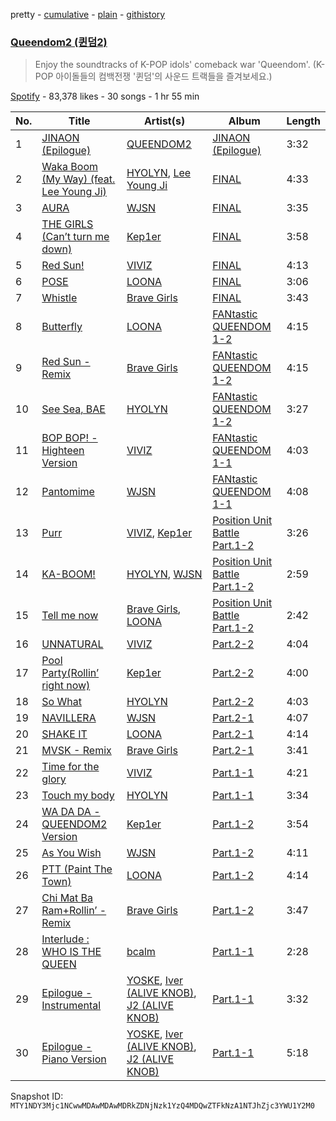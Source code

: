 pretty - [cumulative](/playlists/cumulative/37i9dQZF1DWSluHnSzEAUI.md) - [plain](/playlists/plain/37i9dQZF1DWSluHnSzEAUI) - [githistory](https://github.githistory.xyz/mackorone/spotify-playlist-archive/blob/main/playlists/plain/37i9dQZF1DWSluHnSzEAUI)

### [Queendom2 \(퀸덤2\)](https://open.spotify.com/playlist/37i9dQZF1DWSluHnSzEAUI)

> Enjoy the soundtracks of K\-POP idols' comeback war 'Queendom'\. \(K\-POP 아이돌들의 컴백전쟁 '퀸덤'의 사운드 트랙들을 즐겨보세요.\)

[Spotify](https://open.spotify.com/user/spotify) - 83,378 likes - 30 songs - 1 hr 55 min

| No. | Title | Artist(s) | Album | Length |
|---|---|---|---|---|
| 1 | [JINAON \(Epilogue\)](https://open.spotify.com/track/1KIA6tiJdtOYci9isQ1eqR) | [QUEENDOM2](https://open.spotify.com/artist/0BUt4yEmWUGULfwOcu98aj) | [<Queendom2> JINAON \(Epilogue\)](https://open.spotify.com/album/7C6PZ4R61449d9NVmDKtpq) | 3:32 |
| 2 | [Waka Boom \(My Way\) \(feat\. Lee Young Ji\)](https://open.spotify.com/track/7ffdSBhoPgPcyVn2hNmiDz) | [HYOLYN](https://open.spotify.com/artist/78sJswwVn4P8aEhkF4K6fQ), [Lee Young Ji](https://open.spotify.com/artist/0Y2AcMPMpeuPXtPQGVvRBq) | [<Queendom2> FINAL](https://open.spotify.com/album/5ZorEUDqewnEygf4FAOjhm) | 4:33 |
| 3 | [AURA](https://open.spotify.com/track/4jP982FpZoDv729D0X8BiN) | [WJSN](https://open.spotify.com/artist/6hhqsQZhtp9hfaZhSd0VSD) | [<Queendom2> FINAL](https://open.spotify.com/album/5ZorEUDqewnEygf4FAOjhm) | 3:35 |
| 4 | [THE GIRLS \(Can’t turn me down\)](https://open.spotify.com/track/5bZ8iEjZ0iLq6Hr6GPWsUR) | [Kep1er](https://open.spotify.com/artist/5R7AMwDeroq6Ls0COQYpS4) | [<Queendom2> FINAL](https://open.spotify.com/album/5ZorEUDqewnEygf4FAOjhm) | 3:58 |
| 5 | [Red Sun!](https://open.spotify.com/track/5mxK8CuKCqxW7HlBjBtmRS) | [VIVIZ](https://open.spotify.com/artist/7Lq3yAtwi0Z7zpxEwbQQNZ) | [<Queendom2> FINAL](https://open.spotify.com/album/5ZorEUDqewnEygf4FAOjhm) | 4:13 |
| 6 | [POSE](https://open.spotify.com/track/6L22JhubMtyZNBEFuzeZKB) | [LOONA](https://open.spotify.com/artist/52zMTJCKluDlFwMQWmccY7) | [<Queendom2> FINAL](https://open.spotify.com/album/5ZorEUDqewnEygf4FAOjhm) | 3:06 |
| 7 | [Whistle](https://open.spotify.com/track/7iKbV28gTF43LAeovwznXT) | [Brave Girls](https://open.spotify.com/artist/7t5H3uQv0Zw6cQUnSTF5BB) | [<Queendom2> FINAL](https://open.spotify.com/album/5ZorEUDqewnEygf4FAOjhm) | 3:43 |
| 8 | [Butterfly](https://open.spotify.com/track/2PgfMrrprDO5kwwfpPzfvm) | [LOONA](https://open.spotify.com/artist/52zMTJCKluDlFwMQWmccY7) | [<Queendom2> FANtastic QUEENDOM 1\-2](https://open.spotify.com/album/4WdZvIgh5ok6IrTKBx1UFA) | 4:15 |
| 9 | [Red Sun \- Remix](https://open.spotify.com/track/7bxYAZcTh7QJ3KpV4vOjte) | [Brave Girls](https://open.spotify.com/artist/7t5H3uQv0Zw6cQUnSTF5BB) | [<Queendom2> FANtastic QUEENDOM 1\-2](https://open.spotify.com/album/4WdZvIgh5ok6IrTKBx1UFA) | 4:15 |
| 10 | [See Sea, BAE](https://open.spotify.com/track/1FaFCInUMdizjVUKkMZxro) | [HYOLYN](https://open.spotify.com/artist/78sJswwVn4P8aEhkF4K6fQ) | [<Queendom2> FANtastic QUEENDOM 1\-2](https://open.spotify.com/album/4WdZvIgh5ok6IrTKBx1UFA) | 3:27 |
| 11 | [BOP BOP! \- Highteen Version](https://open.spotify.com/track/491J2YuRjghqBNNunxzXLg) | [VIVIZ](https://open.spotify.com/artist/7Lq3yAtwi0Z7zpxEwbQQNZ) | [<Queendom2> FANtastic QUEENDOM 1\-1](https://open.spotify.com/album/7fFl1TABviXjPPBEdCOwqw) | 4:03 |
| 12 | [Pantomime](https://open.spotify.com/track/0mqHEMJdDzes00D9IToXPX) | [WJSN](https://open.spotify.com/artist/6hhqsQZhtp9hfaZhSd0VSD) | [<Queendom2> FANtastic QUEENDOM 1\-1](https://open.spotify.com/album/7fFl1TABviXjPPBEdCOwqw) | 4:08 |
| 13 | [Purr](https://open.spotify.com/track/5T5OjYnQ9yemW2Eqn9piCx) | [VIVIZ](https://open.spotify.com/artist/7Lq3yAtwi0Z7zpxEwbQQNZ), [Kep1er](https://open.spotify.com/artist/5R7AMwDeroq6Ls0COQYpS4) | [<Queendom2> Position Unit Battle Part.1\-2](https://open.spotify.com/album/1w8AYEGlbx03HhNxUvNPj8) | 3:26 |
| 14 | [KA\-BOOM!](https://open.spotify.com/track/3lbXWGqf8Fqb9UWcrgexbK) | [HYOLYN](https://open.spotify.com/artist/78sJswwVn4P8aEhkF4K6fQ), [WJSN](https://open.spotify.com/artist/6hhqsQZhtp9hfaZhSd0VSD) | [<Queendom2> Position Unit Battle Part.1\-2](https://open.spotify.com/album/1w8AYEGlbx03HhNxUvNPj8) | 2:59 |
| 15 | [Tell me now](https://open.spotify.com/track/2kIYgg1tOBTjs7XLZNwuSs) | [Brave Girls](https://open.spotify.com/artist/7t5H3uQv0Zw6cQUnSTF5BB), [LOONA](https://open.spotify.com/artist/52zMTJCKluDlFwMQWmccY7) | [<Queendom2> Position Unit Battle Part.1\-2](https://open.spotify.com/album/1w8AYEGlbx03HhNxUvNPj8) | 2:42 |
| 16 | [UNNATURAL](https://open.spotify.com/track/4WPzzmGai2WYDwLFI86RAh) | [VIVIZ](https://open.spotify.com/artist/7Lq3yAtwi0Z7zpxEwbQQNZ) | [<Queendom2> Part.2\-2](https://open.spotify.com/album/5ftR2nskDFsLbszHNIiYJp) | 4:04 |
| 17 | [Pool Party\(Rollin’ right now\)](https://open.spotify.com/track/4RsGFsrL1NeUlKv6Zourbp) | [Kep1er](https://open.spotify.com/artist/5R7AMwDeroq6Ls0COQYpS4) | [<Queendom2> Part.2\-2](https://open.spotify.com/album/5ftR2nskDFsLbszHNIiYJp) | 4:00 |
| 18 | [So What](https://open.spotify.com/track/2O6xWo72i6URMHmWVu4zgy) | [HYOLYN](https://open.spotify.com/artist/78sJswwVn4P8aEhkF4K6fQ) | [<Queendom2> Part.2\-2](https://open.spotify.com/album/5ftR2nskDFsLbszHNIiYJp) | 4:03 |
| 19 | [NAVILLERA](https://open.spotify.com/track/5zLCLAce7F5J2OfE4S8yAC) | [WJSN](https://open.spotify.com/artist/6hhqsQZhtp9hfaZhSd0VSD) | [<Queendom2> Part.2\-1](https://open.spotify.com/album/4UhIreAIqRgp2l8PlMGqH0) | 4:07 |
| 20 | [SHAKE IT](https://open.spotify.com/track/1ezubi9SlRqI3fHoGXjuP7) | [LOONA](https://open.spotify.com/artist/52zMTJCKluDlFwMQWmccY7) | [<Queendom2> Part.2\-1](https://open.spotify.com/album/4UhIreAIqRgp2l8PlMGqH0) | 4:14 |
| 21 | [MVSK \- Remix](https://open.spotify.com/track/5Io9E7JUo707GXVPGC68j8) | [Brave Girls](https://open.spotify.com/artist/7t5H3uQv0Zw6cQUnSTF5BB) | [<Queendom2> Part.2\-1](https://open.spotify.com/album/4UhIreAIqRgp2l8PlMGqH0) | 3:41 |
| 22 | [Time for the glory](https://open.spotify.com/track/0VCWeQuUFTz2MkivIbJVXo) | [VIVIZ](https://open.spotify.com/artist/7Lq3yAtwi0Z7zpxEwbQQNZ) | [<Queendom2> Part.1\-1](https://open.spotify.com/album/29VuFjH8b0MmLmRPeKb1cK) | 4:21 |
| 23 | [Touch my body](https://open.spotify.com/track/33CmoSmppc5Xf65cf3Bv1X) | [HYOLYN](https://open.spotify.com/artist/78sJswwVn4P8aEhkF4K6fQ) | [<Queendom2> Part.1\-1](https://open.spotify.com/album/29VuFjH8b0MmLmRPeKb1cK) | 3:34 |
| 24 | [WA DA DA \- QUEENDOM2 Version](https://open.spotify.com/track/2LZKv4zsNVdwA52upjZMHq) | [Kep1er](https://open.spotify.com/artist/5R7AMwDeroq6Ls0COQYpS4) | [<Queendom2> Part.1\-2](https://open.spotify.com/album/0EympgU3LD2R2I4N5jmJO1) | 3:54 |
| 25 | [As You Wish](https://open.spotify.com/track/14cZrslWzQ6e3Y5zrixFkK) | [WJSN](https://open.spotify.com/artist/6hhqsQZhtp9hfaZhSd0VSD) | [<Queendom2> Part.1\-2](https://open.spotify.com/album/0EympgU3LD2R2I4N5jmJO1) | 4:11 |
| 26 | [PTT \(Paint The Town\)](https://open.spotify.com/track/0MEJznR74sW0mnSnkbiQia) | [LOONA](https://open.spotify.com/artist/52zMTJCKluDlFwMQWmccY7) | [<Queendom2> Part.1\-2](https://open.spotify.com/album/0EympgU3LD2R2I4N5jmJO1) | 4:14 |
| 27 | [Chi Mat Ba Ram+Rollin’ \- Remix](https://open.spotify.com/track/7i6q0bO7oTHzoPU6aQso6u) | [Brave Girls](https://open.spotify.com/artist/7t5H3uQv0Zw6cQUnSTF5BB) | [<Queendom2> Part.1\-2](https://open.spotify.com/album/0EympgU3LD2R2I4N5jmJO1) | 3:47 |
| 28 | [Interlude : WHO IS THE QUEEN](https://open.spotify.com/track/66KdAaSfra9lfsMs5hfjxY) | [bcalm](https://open.spotify.com/artist/7dafLVKGkbjDGvL48rfrQM) | [<Queendom2> Part.1\-1](https://open.spotify.com/album/29VuFjH8b0MmLmRPeKb1cK) | 2:28 |
| 29 | [Epilogue \- Instrumental](https://open.spotify.com/track/0Yh4ibGdvYU6Bcv78KUFFY) | [YOSKE](https://open.spotify.com/artist/1R4kc8WcmmFEn7lFvPeJ5E), [Iver \(ALIVE KNOB\)](https://open.spotify.com/artist/3ITyFwK4gvAyxjd7KbgF68), [J2 \(ALIVE KNOB\)](https://open.spotify.com/artist/4e6QTwmX6eYDooCwfKyuac) | [<Queendom2> Part.1\-1](https://open.spotify.com/album/29VuFjH8b0MmLmRPeKb1cK) | 3:32 |
| 30 | [Epilogue \- Piano Version](https://open.spotify.com/track/2gzJgcYyx7pbaizAJRYy6q) | [YOSKE](https://open.spotify.com/artist/1R4kc8WcmmFEn7lFvPeJ5E), [Iver \(ALIVE KNOB\)](https://open.spotify.com/artist/3ITyFwK4gvAyxjd7KbgF68), [J2 \(ALIVE KNOB\)](https://open.spotify.com/artist/4e6QTwmX6eYDooCwfKyuac) | [<Queendom2> Part.1\-1](https://open.spotify.com/album/29VuFjH8b0MmLmRPeKb1cK) | 5:18 |

Snapshot ID: `MTY1NDY3Mjc1NCwwMDAwMDAwMDRkZDNjNzk1YzQ4MDQwZTFkNzA1NTJhZjc3YWU1Y2M0`
